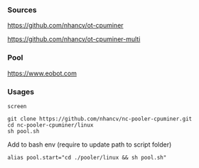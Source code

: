 ### Sources

https://github.com/nhancv/ot-cpuminer

https://github.com/nhancv/ot-cpuminer-multi

### Pool

https://www.eobot.com

### Usages

```
screen

git clone https://github.com/nhancv/nc-pooler-cpuminer.git
cd nc-pooler-cpuminer/linux
sh pool.sh
```

Add to bash env (require to update path to script folder)
```
alias pool.start="cd ./pooler/linux && sh pool.sh"
```